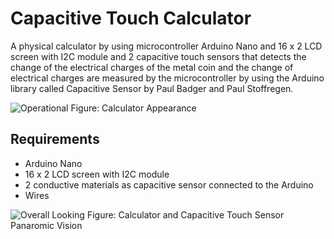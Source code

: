 # Capacitive Touch Calculator
A physical calculator by using microcontroller Arduino Nano and 16 x 2 LCD screen with I2C module 
and 2 capacitive touch sensors that detects the change of the electrical charges of the metal coin
and the change of electrical charges are measured by the microcontroller by using the Arduino
library called Capacitive Sensor by Paul Badger and Paul Stoffregen.

![Operational](https://github.com/huseyinTozluyurt/ArduinoProjects/blob/08b3da1e00f87a1cc37251c62887098571576f8e/CapacitiveTouchCalculator/Picture1.png)
Figure: Calculator Appearance

## Requirements 
- Arduino Nano
- 16 x 2 LCD screen with I2C module
- 2 conductive materials as capacitive sensor connected to the Arduino
- Wires



![Overall Looking](https://github.com/huseyinTozluyurt/ArduinoProjects/blob/7f3cf068047b3dc86966006c434972c3cd198731/CapacitiveTouchCalculator/Picture2.png)
Figure: Calculator and Capacitive Touch Sensor Panaromic Vision
